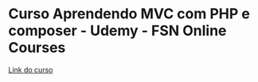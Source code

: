# Curso Aprendendo MVC com PHP e composer - Udemy - FSN Online Courses

[Link do curso](https://www.udemy.com/course/aprenda-mvc-com-php-e-composer/)

